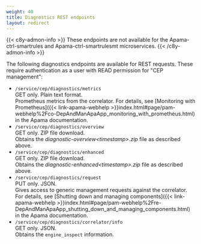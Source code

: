 ```yaml
---
weight: 40
title: Diagnostics REST endpoints
layout: redirect
---
```


{{< c8y-admon-info >}}
These endpoints are not available for the Apama-ctrl-smartrules and Apama-ctrl-smartrulesmt microservices.
{{< /c8y-admon-info >}}

The following diagnostics endpoints are available for REST requests. These require authentication as a user with READ permission for "CEP management":

- `/service/cep/diagnostics/metrics`  
    GET only. Plain text format.  
    Prometheus metrics from the correlator. For details, see [Monitoring with Prometheus]({{< link-apama-webhelp >}}index.html#page/pam-webhelp%2Fco-DepAndManApaApp_monitoring_with_prometheus.html) in the Apama documentation.
- `/service/cep/diagnostics/overview`  
    GET only. ZIP file download.  
    Obtains the *diagnostic-overview&lt;timestamp&gt;.zip* file as described above.
- `/service/cep/diagnostics/enhanced`  
    GET only. ZIP file download.  
    Obtains the *diagnostic-enhanced&lt;timestamp&gt;.zip* file as described above.
- `/service/cep/diagnostics/request`  
    PUT only. JSON.  
    Gives access to generic management requests against the correlator. For details, see [Shutting down and managing components]({{< link-apama-webhelp >}}index.html#page/pam-webhelp%2Fre-DepAndManApaApp_shutting_down_and_managing_components.html) in the Apama documentation.
- `/service/cep/diagnostics/correlator/info`  
    GET only. JSON.  
    Obtains the `engine_inspect` information.
